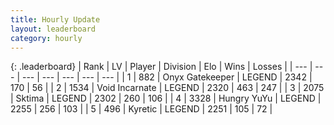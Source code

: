 ```yaml
---
title: Hourly Update
layout: leaderboard
category: hourly
---
```


{: .leaderboard}
| Rank | LV | Player | Division | Elo | Wins | Losses |
| --- | --- | --- | --- | --- | --- | --- |
| <span data-change="0">1</span> | 882 | <span title="ID: 402846">Onyx Gatekeeper</span> | LEGEND | <span data-change="0">2342</span> | <span data-change="0">170</span> | <span data-change="0">56</span> |
| <span data-change="0">2</span> | 1534 | <span title="ID: 366840">Void Incarnate</span> | LEGEND | <span data-change="0">2320</span> | <span data-change="0">463</span> | <span data-change="0">247</span> |
| <span data-change="0">3</span> | 2075 | <span title="ID: 353063">Sktima</span> | LEGEND | <span data-change="0">2302</span> | <span data-change="0">260</span> | <span data-change="0">106</span> |
| <span data-change="0">4</span> | 3328 | <span title="ID: 164871">Hungry YuYu</span> | LEGEND | <span data-change="0">2255</span> | <span data-change="0">256</span> | <span data-change="0">103</span> |
| <span data-change="1">5</span> | 496 | <span title="ID: 624815">Kyretic</span> | LEGEND | <span data-change="0">2251</span> | <span data-change="0">105</span> | <span data-change="0">72</span> |